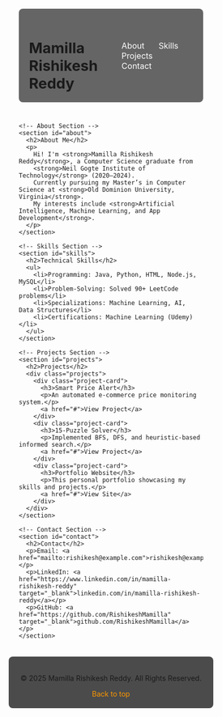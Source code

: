 <!DOCTYPE html>
<html lang="en">
<head>
  <meta charset="UTF-8">
  <meta name="viewport" content="width=device-width, initial-scale=1.0">
  <title>Mamilla Rishikesh Reddy - Portfolio</title>
  <style>
    * {
      margin: 0; padding: 0; box-sizing: border-box;
    }

    body {
      font-family: Arial, sans-serif;
      color: #fff;
      background: linear-gradient(135deg, #0f2027, #203a43, #2c5364);
      min-height: 100vh;
      display: flex;
      flex-direction: column;
    }

    .container {
      width: 100%; max-width: 1200px; margin: auto; padding: 20px;
    }

    nav {
      display: flex; justify-content: space-between; align-items: center;
      padding: 20px; background: rgba(0, 0, 0, 0.6); border-radius: 8px;
      margin-bottom: 40px;
    }

    nav h1 { font-size: 1.8rem; }
    nav a {
      color: #fff; text-decoration: none; font-size: 16px;
      padding: 8px 12px; border-radius: 5px; transition: 0.3s;
    }
    nav a:hover { background: rgba(255, 255, 255, 0.2); }

    section {
      background: rgba(0, 0, 0, 0.5); margin-bottom: 40px;
      padding: 40px; border-radius: 8px;
    }
    section h2 {
      font-size: 2rem; margin-bottom: 20px; color: #ff9800;
    }
    section p, section li { font-size: 1.1rem; line-height: 1.6; }

    /* Projects grid */
    .projects {
      display: grid; grid-template-columns: repeat(auto-fit, minmax(250px, 1fr));
      gap: 20px;
    }
    .project-card {
      background: rgba(255, 255, 255, 0.1);
      padding: 20px; border-radius: 8px; transition: 0.3s;
    }
    .project-card:hover { background: rgba(255, 255, 255, 0.2); }
    .project-card h3 { margin-bottom: 10px; color: #4fc3f7; }
    .project-card a { color: #ff9800; text-decoration: none; }
    .project-card a:hover { text-decoration: underline; }

    footer {
      text-align: center; padding: 20px; background: rgba(0, 0, 0, 0.7);
      border-radius: 8px; margin-top: auto;
    }
    footer a { color: #ff9800; text-decoration: none; }
    footer a:hover { text-decoration: underline; }

    html { scroll-behavior: smooth; }
  </style>
</head>
<body>

  <div class="container">
    <!-- Navbar -->
    <nav>
      <h1>Mamilla Rishikesh Reddy</h1>
      <div>
        <a href="#about">About</a>
        <a href="#skills">Skills</a>
        <a href="#projects">Projects</a>
        <a href="#contact">Contact</a>
      </div>
    </nav>

    <!-- About Section -->
    <section id="about">
      <h2>About Me</h2>
      <p>
        Hi! I'm <strong>Mamilla Rishikesh Reddy</strong>, a Computer Science graduate from 
        <strong>Neil Gogte Institute of Technology</strong> (2020–2024).  
        Currently pursuing my Master’s in Computer Science at <strong>Old Dominion University, Virginia</strong>.  
        My interests include <strong>Artificial Intelligence, Machine Learning, and App Development</strong>.
      </p>
    </section>

    <!-- Skills Section -->
    <section id="skills">
      <h2>Technical Skills</h2>
      <ul>
        <li>Programming: Java, Python, HTML, Node.js, MySQL</li>
        <li>Problem-Solving: Solved 90+ LeetCode problems</li>
        <li>Specializations: Machine Learning, AI, Data Structures</li>
        <li>Certifications: Machine Learning (Udemy)</li>
      </ul>
    </section>

    <!-- Projects Section -->
    <section id="projects">
      <h2>Projects</h2>
      <div class="projects">
        <div class="project-card">
          <h3>Smart Price Alert</h3>
          <p>An automated e-commerce price monitoring system.</p>
          <a href="#">View Project</a>
        </div>
        <div class="project-card">
          <h3>15-Puzzle Solver</h3>
          <p>Implemented BFS, DFS, and heuristic-based informed search.</p>
          <a href="#">View Project</a>
        </div>
        <div class="project-card">
          <h3>Portfolio Website</h3>
          <p>This personal portfolio showcasing my skills and projects.</p>
          <a href="#">View Site</a>
        </div>
      </div>
    </section>

    <!-- Contact Section -->
    <section id="contact">
      <h2>Contact</h2>
      <p>Email: <a href="mailto:rishikesh@example.com">rishikesh@example.com</a></p>
      <p>LinkedIn: <a href="https://www.linkedin.com/in/mamilla-rishikesh-reddy" target="_blank">linkedin.com/in/mamilla-rishikesh-reddy</a></p>
      <p>GitHub: <a href="https://github.com/RishikeshMamilla" target="_blank">github.com/RishikeshMamilla</a></p>
    </section>
  </div>

  <!-- Footer -->
  <footer>
    <p>&copy; 2025 Mamilla Rishikesh Reddy. All Rights Reserved.</p>
    <a href="#about">Back to top</a>
  </footer>

</body>
</html>
